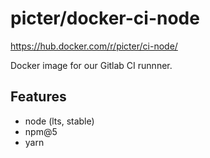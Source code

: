 # picter/docker-ci-node

https://hub.docker.com/r/picter/ci-node/

Docker image for our Gitlab CI runnner.

## Features

* node (lts, stable)
* npm@5
* yarn
